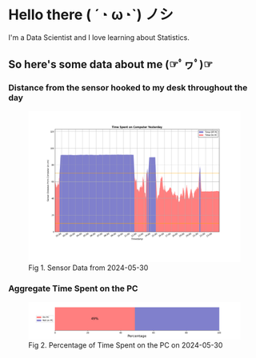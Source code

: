 
# Hello there ( ´◔ ω◔`) ノシ

I'm a Data Scientist and I love learning about Statistics.

## So here's some data about me (☞ﾟヮﾟ)☞


### Distance from the sensor hooked to my desk throughout the day
<figure>
  <picture>
    <source media="(prefers-color-scheme: dark)" srcset="Pi/readme/graphs/lineplot/dark-plot-2024-05-30.png">
    <source media="(prefers-color-scheme: light)" srcset="Pi/readme/graphs/lineplot/light-plot-2024-05-30.png">
    <img alt="Shows a black logo in light color mode and a white one in dark color mode." src="Pi/readme/graphs/lineplot/light-plot-2024-05-30.png">
  </picture>
  <figcaption>Fig 1. Sensor Data from 2024-05-30</figcaption>
</figure>



### Aggregate Time Spent on the PC
<figure>
  <picture>
    <source media="(prefers-color-scheme: dark)" srcset="Pi/readme/graphs/barplot/dark-plot-2024-05-30.png">
    <source media="(prefers-color-scheme: light)" srcset="Pi/readme/graphs/barplot/light-plot-2024-05-30.png">
    <img alt="Shows a black logo in light color mode and a white one in dark color mode." src="Pi/readme/graphs/barplot/light-plot-2024-05-30.png">
  </picture>
  <figcaption>Fig 2. Percentage of Time Spent on the PC on 2024-05-30</figcaption>
</figure>
